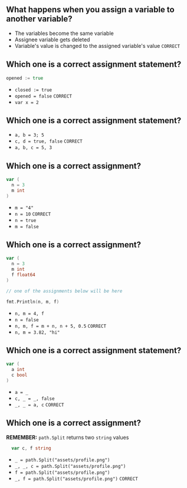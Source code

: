 ## What happens when you assign a variable to another variable?
* The variables become the same variable
* Assignee variable gets deleted
* Variable's value is changed to the assigned variable's value `CORRECT`

## Which one is a correct assignment statement?
```go
opened := true
```
* `closed := true`
* `opened = false` `CORRECT`
* `var x = 2`

## Which one is a correct assignment statement?
* `a, b = 3; 5`
* `c, d = true, false` `CORRECT`
* `a, b, c = 5, 3`

## Which one is a correct assignment?
```go
var (
  n = 3
  m int
)
```

* `m = "4"`
* `n = 10` `CORRECT`
* `n = true`
* `m = false`

## Which one is a correct assignment?
```go
var (
  n = 3
  m int
  f float64
)

// one of the assignments below will be here

fmt.Println(n, m, f)
```

* `n, m = 4, f`
* `n = false`
* `n, m, f = m + n, n + 5, 0.5` `CORRECT`
* `n, m = 3.82, "hi"`

## Which one is a correct assignment statement?
```go
var (
  a int
  c bool
)
```
* `a = _`
* `c, _ = _, false` 
* `_, _ = a, c` `CORRECT`

## Which one is a correct assignment?
**REMEMBER:** `path.Split` returns two `string` values

```go
  var c, f string
```
* `_ = path.Split("assets/profile.png")`
* `_, _, c = path.Split("assets/profile.png")`
* `f = path.Split("assets/profile.png")`
* `_, f = path.Split("assets/profile.png")` `CORRECT`
